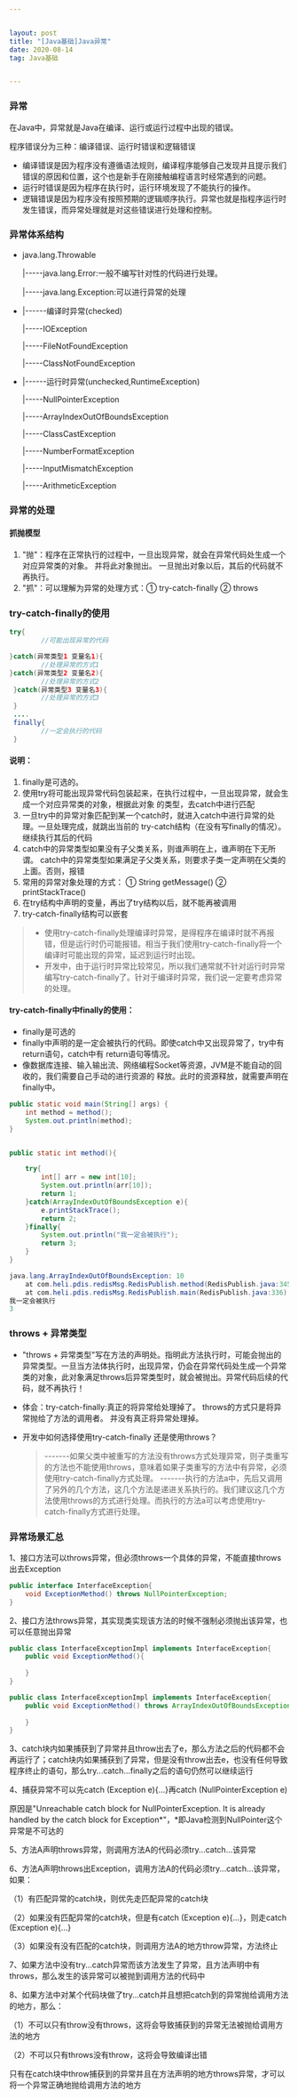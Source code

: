 ```yaml
---


layout: post
title: "[Java基础]Java异常"
date: 2020-08-14
tag: Java基础


---
```


### 异常

在Java中，异常就是Java在编译、运行或运行过程中出现的错误。

程序错误分为三种：编译错误、运行时错误和逻辑错误

- 编译错误是因为程序没有遵循语法规则，编译程序能够自己发现并且提示我们错误的原因和位置，这个也是新手在刚接触编程语言时经常遇到的问题。
- 运行时错误是因为程序在执行时，运行环境发现了不能执行的操作。
- 逻辑错误是因为程序没有按照预期的逻辑顺序执行。异常也就是指程序运行时发生错误，而异常处理就是对这些错误进行处理和控制。



### **异常体系结构**

 * java.lang.Throwable

   |-----java.lang.Error:一般不编写针对性的代码进行处理。

   |-----java.lang.Exception:可以进行异常的处理
 * |------编译时异常(checked)

   |-----IOException

   |-----FileNotFoundException

   |-----ClassNotFoundException
 * |------运行时异常(unchecked,RuntimeException)

   |-----NullPointerException

   |-----ArrayIndexOutOfBoundsException

   |-----ClassCastException

   |-----NumberFormatException

   |-----InputMismatchException

   |-----ArithmeticException



### 异常的处理

#### 抓抛模型

1. "抛"：程序在正常执行的过程中，一旦出现异常，就会在异常代码处生成一个对应异常类的对象。 并将此对象抛出。  一旦抛出对象以后，其后的代码就不再执行。
2. "抓"：可以理解为异常的处理方式：① try-catch-finally  ② throws



### try-catch-finally的使用

```java
try{
		//可能出现异常的代码

}catch(异常类型1 变量名1){
		//处理异常的方式1
}catch(异常类型2 变量名2){
		//处理异常的方式2
 }catch(异常类型3 变量名3){
 		//处理异常的方式3
 }
 ....
 finally{
 		//一定会执行的代码
 }
```

####  说明：

 1. finally是可选的。
  2. 使用try将可能出现异常代码包装起来，在执行过程中，一旦出现异常，就会生成一个对应异常类的对象，根据此对象
    的类型，去catch中进行匹配
  3. 一旦try中的异常对象匹配到某一个catch时，就进入catch中进行异常的处理。一旦处理完成，就跳出当前的
    try-catch结构（在没有写finally的情况）。继续执行其后的代码
  4. catch中的异常类型如果没有子父类关系，则谁声明在上，谁声明在下无所谓。
    catch中的异常类型如果满足子父类关系，则要求子类一定声明在父类的上面。否则，报错
  5. 常用的异常对象处理的方式： ① String  getMessage()    ② printStackTrace()
  6. 在try结构中声明的变量，再出了try结构以后，就不能再被调用
  7. try-catch-finally结构可以嵌套

> - 使用try-catch-finally处理编译时异常，是得程序在编译时就不再报错，但是运行时仍可能报错。相当于我们使用try-catch-finally将一个编译时可能出现的异常，延迟到运行时出现。
> - 开发中，由于运行时异常比较常见，所以我们通常就不针对运行时异常编写try-catch-finally了。针对于编译时异常，我们说一定要考虑异常的处理。



####  try-catch-finally中finally的使用：

-  finally是可选的
- finally中声明的是一定会被执行的代码。即使catch中又出现异常了，try中有return语句，catch中有
   return语句等情况。
- 像数据库连接、输入输出流、网络编程Socket等资源，JVM是不能自动的回收的，我们需要自己手动的进行资源的
     释放。此时的资源释放，就需要声明在finally中。

```java
public static void main(String[] args) {
    int method = method();
    System.out.println(method);
}


public static int method(){

    try{
        int[] arr = new int[10];
        System.out.println(arr[10]);
        return 1;
    }catch(ArrayIndexOutOfBoundsException e){
        e.printStackTrace();
        return 2;
    }finally{
        System.out.println("我一定会被执行");
        return 3;
    }
}
```

```java
java.lang.ArrayIndexOutOfBoundsException: 10
	at com.heli.pdis.redisMsg.RedisPublish.method(RedisPublish.java:345)
	at com.heli.pdis.redisMsg.RedisPublish.main(RedisPublish.java:336)
我一定会被执行
3
```



### throws + 异常类型

- "throws + 异常类型"写在方法的声明处。指明此方法执行时，可能会抛出的异常类型。一旦当方法体执行时，出现异常，仍会在异常代码处生成一个异常类的对象，此对象满足throws后异常类型时，就会被抛出。异常代码后续的代码，就不再执行！

- 体会：try-catch-finally:真正的将异常给处理掉了。 throws的方式只是将异常抛给了方法的调用者。  并没有真正将异常处理掉。  

- 开发中如何选择使用try-catch-finally 还是使用throws？

     > -------如果父类中被重写的方法没有throws方式处理异常，则子类重写的方法也不能使用throws，意味着如果子类重写的方法中有异常，必须使用try-catch-finally方式处理。
     > -------执行的方法a中，先后又调用了另外的几个方法，这几个方法是递进关系执行的。我们建议这几个方法使用throws的方式进行处理。而执行的方法a可以考虑使用try-catch-finally方式进行处理。



### **异常场景汇总**

1、接口方法可以throws异常，但必须throws一个具体的异常，不能直接throws出去Exception

```java
public interface InterfaceException{
    void ExceptionMethod() throws NullPointerException;
}
```

2、接口方法throws异常，其实现类实现该方法的时候不强制必须抛出该异常，也可以任意抛出异常

```java
public class InterfaceExceptionImpl implements InterfaceException{
    public void ExceptionMethod(){
        
    }
}
```

```java
public class InterfaceExceptionImpl implements InterfaceException{
    public void ExceptionMethod() throws ArrayIndexOutOfBoundsException{
        
    }
}
```

3、catch块内如果捕获到了异常并且throw出去了e，那么方法之后的代码都不会再运行了；catch块内如果捕获到了异常，但是没有throw出去e，也没有任何导致程序终止的语句，那么try...catch...finally之后的语句仍然可以继续运行

4、捕获异常不可以先catch (Exception e){...}再catch (NullPointerException e)

原因是"Unreachable catch block for NullPointerException. It is already handled by the catch block for Exception*"，*即Java检测到NullPointer这个异常是不可达的

5、方法A声明throws异常，则调用方法A的代码必须try...catch...该异常

6、方法A声明throws出Exception，调用方法A的代码必须try...catch...该异常，如果：

（1）有匹配异常的catch块，则优先走匹配异常的catch块

（2）如果没有匹配异常的catch块，但是有catch (Exception e){...}，则走catch (Exception e){...}

（3）如果没有没有匹配的catch块，则调用方法A的地方throw异常，方法终止

7、如果方法中没有try...catch异常而该方法发生了异常，且方法声明中有throws，那么发生的该异常可以被抛到调用方法的代码中

8、如果方法中对某个代码块做了try...catch并且想把catch到的异常抛给调用方法的地方，那么：

（1）不可以只有throw没有throws，这将会导致捕获到的异常无法被抛给调用方法的地方

（2）不可以只有throws没有throw，这将会导致编译出错

只有在catch块中throw捕获到的异常并且在方法声明的地方throws异常，才可以将一个异常正确地抛给调用方法的地方